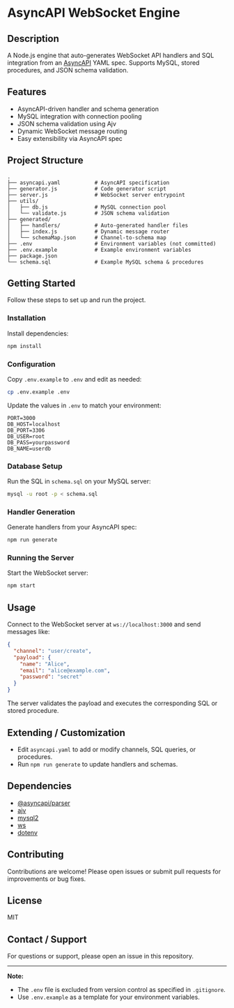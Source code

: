 # AsyncAPI WebSocket Engine

## Description

A Node.js engine that auto-generates WebSocket API handlers and SQL integration from an [AsyncAPI](https://www.asyncapi.com/) YAML spec. Supports MySQL, stored procedures, and JSON schema validation.

## Features

- AsyncAPI-driven handler and schema generation
- MySQL integration with connection pooling
- JSON schema validation using Ajv
- Dynamic WebSocket message routing
- Easy extensibility via AsyncAPI spec

## Project Structure

```
.
├── asyncapi.yaml           # AsyncAPI specification
├── generator.js            # Code generator script
├── server.js               # WebSocket server entrypoint
├── utils/
│   ├── db.js               # MySQL connection pool
│   └── validate.js         # JSON schema validation
├── generated/
│   ├── handlers/           # Auto-generated handler files
│   ├── index.js            # Dynamic message router
│   └── schemaMap.json      # Channel-to-schema map
├── .env                    # Environment variables (not committed)
├── .env.example            # Example environment variables
├── package.json
└── schema.sql              # Example MySQL schema & procedures
```

## Getting Started

Follow these steps to set up and run the project.

### Installation

Install dependencies:

```sh
npm install
```

### Configuration

Copy `.env.example` to `.env` and edit as needed:

```sh
cp .env.example .env
```

Update the values in `.env` to match your environment:

```
PORT=3000
DB_HOST=localhost
DB_PORT=3306
DB_USER=root
DB_PASS=yourpassword
DB_NAME=userdb
```

### Database Setup

Run the SQL in `schema.sql` on your MySQL server:

```sh
mysql -u root -p < schema.sql
```

### Handler Generation

Generate handlers from your AsyncAPI spec:

```sh
npm run generate
```

### Running the Server

Start the WebSocket server:

```sh
npm start
```

## Usage

Connect to the WebSocket server at `ws://localhost:3000` and send messages like:

```json
{
  "channel": "user/create",
  "payload": {
    "name": "Alice",
    "email": "alice@example.com",
    "password": "secret"
  }
}
```

The server validates the payload and executes the corresponding SQL or stored procedure.

## Extending / Customization

- Edit `asyncapi.yaml` to add or modify channels, SQL queries, or procedures.
- Run `npm run generate` to update handlers and schemas.

## Dependencies

- [@asyncapi/parser](https://www.npmjs.com/package/@asyncapi/parser)
- [ajv](https://www.npmjs.com/package/ajv)
- [mysql2](https://www.npmjs.com/package/mysql2)
- [ws](https://www.npmjs.com/package/ws)
- [dotenv](https://www.npmjs.com/package/dotenv)

## Contributing

Contributions are welcome! Please open issues or submit pull requests for improvements or bug fixes.

## License

MIT

## Contact / Support

For questions or support, please open an issue in this repository.

---

**Note:**  
- The `.env` file is excluded from version control as specified in `.gitignore`.  
- Use `.env.example` as a template for your environment variables.
